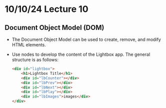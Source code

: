 # 10/10/24 Lecture 10

## Document Object Model (DOM)

-   The Document Object Model can be used to create, remove, and modify HTML elements.

-   Use nodes to develop the content of the Lightbox app. The general structure is as follows:

    ```html
    <div id="lightbox">
        <h1>Lightbox Title</h1>
        <div id="lbCounter"></div>
        <div id="lbPrev"></div>
        <div id="lbNext"></div>
        <div id="lbPlay"></div>
        <div id="lbImages">images</div>
    </div>
    ```

